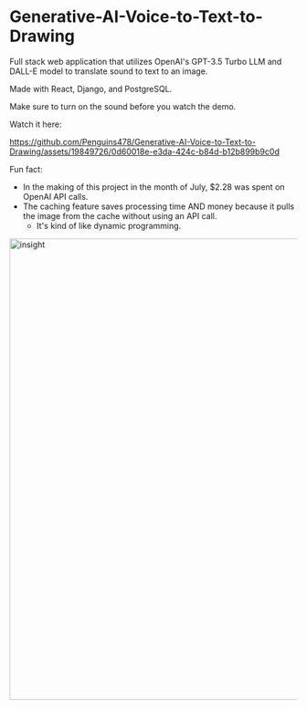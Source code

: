 # Generative-AI-Voice-to-Text-to-Drawing

Full stack web application that utilizes OpenAI's GPT-3.5 Turbo LLM and DALL-E model to translate sound to text to an image.

Made with React, Django, and PostgreSQL.

Make sure to turn on the sound before you watch the demo.

Watch it here:


https://github.com/Penguins478/Generative-AI-Voice-to-Text-to-Drawing/assets/19849726/0d60018e-e3da-424c-b84d-b12b899b9c0d


Fun fact:

- In the making of this project in the month of July, $2.28 was spent on OpenAI API calls.
- The caching feature saves processing time AND money because it pulls the image from the cache without using an API call.
    - It's kind of like dynamic programming.

<img width="809" alt="insight" src="https://github.com/Penguins478/Generative-AI-Voice-to-Text-to-Drawing/assets/19849726/f8280c13-c5a4-42e7-b4b2-aa99f624849d">



